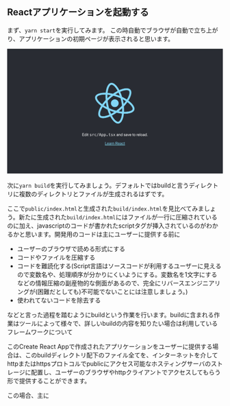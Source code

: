 ## Reactアプリケーションを起動する

まず、`yarn start`を実行してみます。
この時自動でブラウザが自動で立ち上がり、アプリケーションの初期ページが表示されると思います。

![yarn startした時のReact Applicationの画像](images/react-first.png)

次に`yarn build`を実行してみましょう。デフォルトではbuildと言うディレクトリに複数のディレクトリとファイルが生成されるはずです。

ここで`public/index.html`と生成された`build/index.html`を見比べてみましょう。新たに生成された`build/index.html`にはファイルが一行に圧縮されているのに加え、javascriptのコードが書かれたscriptタグが挿入されているのがわかるかと思います。開発用のコードは主にユーザーに提供する前に

- ユーザーのブラウザで読める形式にする
- コードやファイルを圧縮する
- コードを難読化する(Script言語はソースコードが利用するユーザーに見えるので変数名や、処理順序が分かりにくいようにする。変数名を1文字にするなどの情報圧縮の副産物的な側面があるので、完全にリバースエンジニアリングが(困難だとしても)不可能でないことには注意しましょう。)
- 使われてないコードを除去する

などと言った過程を踏むようにbuildという作業を行います。buildに含まれる作業はツールによって様々で、詳しいbuildの内容を知りたい場合は利用しているフレームワークについて

このCreate React Appで作成されたアプリケーションをユーザーに提供する場合は、このbuildディレクトリ配下のファイル全てを、インターネットを介してhttpまたはhttpsプロトコルでpublicにアクセス可能なホスティングサーバのストレージに配置し、ユーザーのブラウザやhttpクライアントでアクセスしてもらう形で提供することができます。

この場合、主に

##



